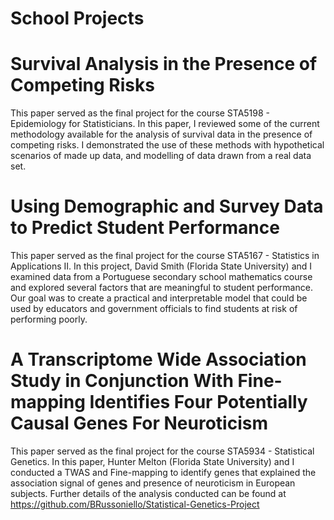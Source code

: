 # School Projects

# Survival Analysis in the Presence of Competing Risks

This paper served as the final project for the course STA5198 - Epidemiology for Statisticians. In this paper, I reviewed some of the current methodology available for the
analysis of survival data in the presence of competing risks. I demonstrated the use of these methods with hypothetical scenarios of made up data, and modelling of data drawn from a real data set.

# Using Demographic and Survey Data to Predict Student Performance

This paper served as the final project for the course STA5167 - Statistics in Applications II. In this project, David Smith (Florida State University) and I examined data from a Portuguese secondary school mathematics course and explored  several factors  that  are  meaningful  to  student  performance. Our goal was to create a practical and interpretable model that could be used by educators and government officials to find students at risk of performing poorly. 

# A Transcriptome Wide Association Study in Conjunction With Fine-mapping Identifies Four Potentially Causal Genes For Neuroticism

This paper served as the final project for the course STA5934 - Statistical Genetics. In this paper, Hunter Melton (Florida State University) and I conducted a TWAS and Fine-mapping to identify genes that explained the association signal of genes and presence of neuroticism in European subjects. Further details of the analysis conducted can be found at https://github.com/BRussoniello/Statistical-Genetics-Project
